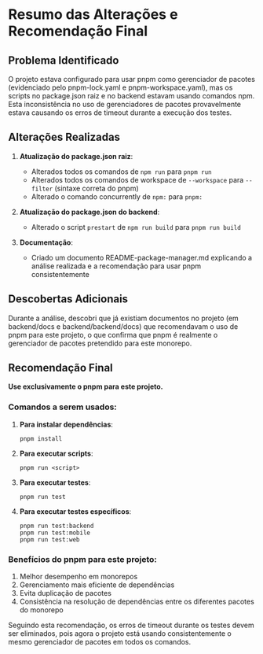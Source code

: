 # Resumo das Alterações e Recomendação Final

## Problema Identificado
O projeto estava configurado para usar pnpm como gerenciador de pacotes (evidenciado pelo pnpm-lock.yaml e pnpm-workspace.yaml), mas os scripts no package.json raiz e no backend estavam usando comandos npm. Esta inconsistência no uso de gerenciadores de pacotes provavelmente estava causando os erros de timeout durante a execução dos testes.

## Alterações Realizadas

1. **Atualização do package.json raiz**:
   - Alterados todos os comandos de `npm run` para `pnpm run`
   - Alterados todos os comandos de workspace de `--workspace` para `--filter` (sintaxe correta do pnpm)
   - Alterado o comando concurrently de `npm:` para `pnpm:`

2. **Atualização do package.json do backend**:
   - Alterado o script `prestart` de `npm run build` para `pnpm run build`

3. **Documentação**:
   - Criado um documento README-package-manager.md explicando a análise realizada e a recomendação para usar pnpm consistentemente

## Descobertas Adicionais
Durante a análise, descobri que já existiam documentos no projeto (em backend/docs e backend/backend/docs) que recomendavam o uso de pnpm para este projeto, o que confirma que pnpm é realmente o gerenciador de pacotes pretendido para este monorepo.

## Recomendação Final

**Use exclusivamente o pnpm para este projeto.**

### Comandos a serem usados:

1. **Para instalar dependências**:
   ```
   pnpm install
   ```

2. **Para executar scripts**:
   ```
   pnpm run <script>
   ```

3. **Para executar testes**:
   ```
   pnpm run test
   ```

4. **Para executar testes específicos**:
   ```
   pnpm run test:backend
   pnpm run test:mobile
   pnpm run test:web
   ```

### Benefícios do pnpm para este projeto:

1. Melhor desempenho em monorepos
2. Gerenciamento mais eficiente de dependências
3. Evita duplicação de pacotes
4. Consistência na resolução de dependências entre os diferentes pacotes do monorepo

Seguindo esta recomendação, os erros de timeout durante os testes devem ser eliminados, pois agora o projeto está usando consistentemente o mesmo gerenciador de pacotes em todos os comandos.